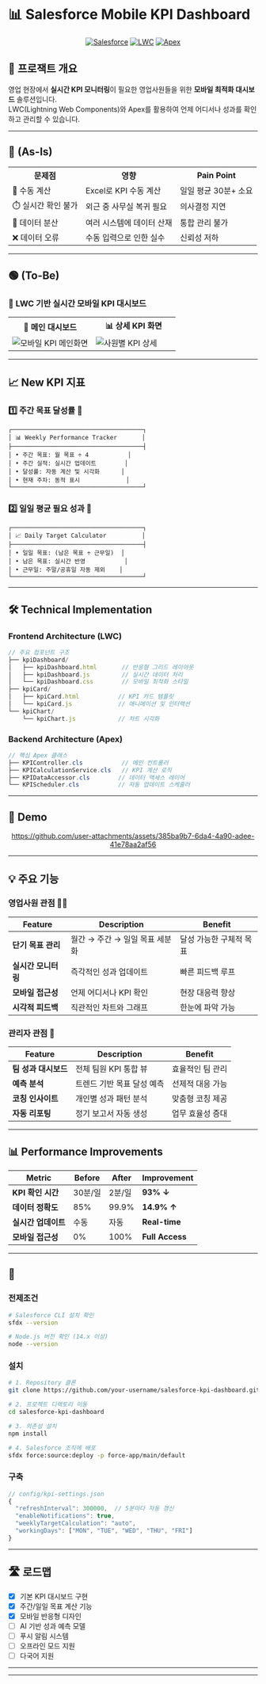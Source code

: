 # 📊 Salesforce Mobile KPI Dashboard

<div align="center">
  
[![Salesforce](https://img.shields.io/badge/Salesforce-00A1E0?style=for-the-badge&logo=salesforce&logoColor=white)](https://salesforce.com)
[![LWC](https://img.shields.io/badge/Lightning_Web_Components-0176D3?style=for-the-badge&logo=salesforce&logoColor=white)](https://developer.salesforce.com/docs/component-library/overview/components)
[![Apex](https://img.shields.io/badge/Apex-00A1E0?style=for-the-badge&logo=salesforce&logoColor=white)](https://developer.salesforce.com/docs/atlas.en-us.apexcode.meta/apexcode/)

</div>

## 🎯 프로잭트 개요

영업 현장에서 **실시간 KPI 모니터링**이 필요한 영업사원들을 위한 **모바일 최적화 대시보드** 솔루션입니다.  
LWC(Lightning Web Components)와 Apex를 활용하여 언제 어디서나 성과를 확인하고 관리할 수 있습니다.

---

## 🔴  (As-Is)

<table>
<tr>
<th>문제점</th>
<th>영향</th>
<th>Pain Point</th>
</tr>
<tr>
<td>📝 수동 계산</td>
<td>Excel로 KPI 수동 계산</td>
<td>일일 평균 30분+ 소요</td>
</tr>
<tr>
<td>⏱️ 실시간 확인 불가</td>
<td>외근 중 사무실 복귀 필요</td>
<td>의사결정 지연</td>
</tr>
<tr>
<td>🔀 데이터 분산</td>
<td>여러 시스템에 데이터 산재</td>
<td>통합 관리 불가</td>
</tr>
<tr>
<td>❌ 데이터 오류</td>
<td>수동 입력으로 인한 실수</td>
<td>신뢰성 저하</td>
</tr>
</table>

---

## 🟢  (To-Be)

### 🚀 **LWC 기반 실시간 모바일 KPI 대시보드**

<div align="center">
<table>
<tr>
<th width="50%">📱 메인 대시보드</th>
<th width="50%">📊 상세 KPI 화면</th>
</tr>
<tr>
<td><img src="https://github.com/user-attachments/assets/16f22ce3-7fc5-4dca-8abc-550b12fe042c" alt="모바일 KPI 메인화면" /></td>
<td><img src="https://github.com/user-attachments/assets/e084bd8f-b770-41ea-85ef-6e1465e96e90" alt="사원별 KPI 상세" /></td>
</tr>
</table>
</div>

---

## 📈 New KPI 지표

### 1️⃣ **주간 목표 달성률** 📅
```
┌─────────────────────────────────────┐
│ 📊 Weekly Performance Tracker       │
├─────────────────────────────────────┤
│ • 주간 목표: 월 목표 ÷ 4           │
│ • 주간 실적: 실시간 업데이트        │
│ • 달성률: 자동 계산 및 시각화      │
│ • 현재 주차: 동적 표시             │
└─────────────────────────────────────┘
```

### 2️⃣ **일일 평균 필요 성과** 🎯
```
┌─────────────────────────────────────┐
│ 📈 Daily Target Calculator          │
├─────────────────────────────────────┤
│ • 일일 목표: (남은 목표 ÷ 근무일)  │
│ • 남은 목표: 실시간 반영           │
│ • 근무일: 주말/공휴일 자동 제외    │
└─────────────────────────────────────┘
```

---

## 🛠️ Technical Implementation

### **Frontend Architecture (LWC)**
```javascript
// 주요 컴포넌트 구조
├── kpiDashboard/
│   ├── kpiDashboard.html       // 반응형 그리드 레이아웃
│   ├── kpiDashboard.js         // 실시간 데이터 처리
│   └── kpiDashboard.css        // 모바일 최적화 스타일
├── kpiCard/
│   ├── kpiCard.html           // KPI 카드 템플릿
│   └── kpiCard.js             // 애니메이션 및 인터랙션
└── kpiChart/
    └── kpiChart.js            // 차트 시각화
```

### **Backend Architecture (Apex)**
```java
// 핵심 Apex 클래스
├── KPIController.cls           // 메인 컨트롤러
├── KPICalculationService.cls   // KPI 계산 로직
├── KPIDataAccessor.cls        // 데이터 액세스 레이어
└── KPIScheduler.cls           // 자동 업데이트 스케줄러
```

---

## 🎥 Demo

<div align="center">
  
https://github.com/user-attachments/assets/385ba9b7-6da4-4a90-adee-41e78aa2af56

</div>

---

## 💡 주요 기능

### 영업사원 관점 👨‍💼

| Feature | Description | Benefit |
|---------|-------------|---------|
| **단기 목표 관리** | 월간 → 주간 → 일일 목표 세분화 | 달성 가능한 구체적 목표 |
| **실시간 모니터링** | 즉각적인 성과 업데이트 | 빠른 피드백 루프 |
| **모바일 접근성** | 언제 어디서나 KPI 확인 | 현장 대응력 향상 |
| **시각적 피드백** | 직관적인 차트와 그래프 | 한눈에 파악 가능 |

### 관리자 관점 👔

| Feature | Description | Benefit |
|---------|-------------|---------|
| **팀 성과 대시보드** | 전체 팀원 KPI 통합 뷰 | 효율적인 팀 관리 |
| **예측 분석** | 트렌드 기반 목표 달성 예측 | 선제적 대응 가능 |
| **코칭 인사이트** | 개인별 성과 패턴 분석 | 맞춤형 코칭 제공 |
| **자동 리포팅** | 정기 보고서 자동 생성 | 업무 효율성 증대 |

---

## 📊 Performance Improvements

<div align="center">

| Metric | Before | After | Improvement |
|--------|--------|-------|-------------|
| **KPI 확인 시간** | 30분/일 | 2분/일 | **93% ↓** |
| **데이터 정확도** | 85% | 99.9% | **14.9% ↑** |
| **실시간 업데이트** | 수동 | 자동 | **Real-time** |
| **모바일 접근성** | 0% | 100% | **Full Access** |

</div>

---

## 🚀

### 전제조건
```bash
# Salesforce CLI 설치 확인
sfdx --version

# Node.js 버전 확인 (14.x 이상)
node --version
```

### 설치
```bash
# 1. Repository 클론
git clone https://github.com/your-username/salesforce-kpi-dashboard.git

# 2. 프로젝트 디렉토리 이동
cd salesforce-kpi-dashboard

# 3. 의존성 설치
npm install

# 4. Salesforce 조직에 배포
sfdx force:source:deploy -p force-app/main/default
```

### 구축
```javascript
// config/kpi-settings.json
{
  "refreshInterval": 300000,  // 5분마다 자동 갱신
  "enableNotifications": true,
  "weeklyTargetCalculation": "auto",
  "workingDays": ["MON", "TUE", "WED", "THU", "FRI"]
}
```

---

## 🛣️ 로드맵

- [x] 기본 KPI 대시보드 구현
- [x] 주간/일일 목표 계산 기능
- [x] 모바일 반응형 디자인
- [ ] AI 기반 성과 예측 모델
- [ ] 푸시 알림 시스템
- [ ] 오프라인 모드 지원
- [ ] 다국어 지원

---


---

<div align="center">
  

</div>
